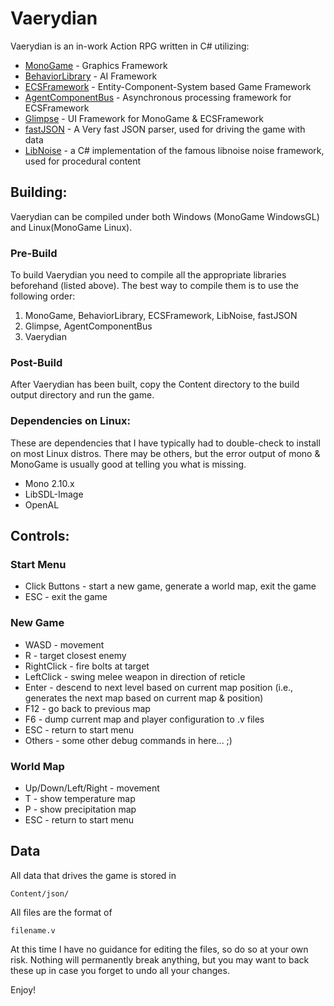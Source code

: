 # Vaerydian

Vaerydian is an in-work Action RPG written in C# utilizing:
* [MonoGame](http://github.com/mono/MonoGame) - Graphics Framework
* [BehaviorLibrary](http://github.com/NetGnome/BehaviorLibrary) - AI Framework
* [ECSFramework](http://github.com/NetGnome/ECSFramework) - Entity-Component-System based Game Framework
* [AgentComponentBus](http://github.com/NetGnome/AgentComponentBus) - Asynchronous processing framework for ECSFramework
* [Glimpse](http://github.com/NetGnome/Glimpse) - UI Framework for MonoGame & ECSFramework
* [fastJSON](http://fastjson.codeplex.com) - A Very fast JSON parser, used for driving the game with data
* [LibNoise](http://libnoisedotnet.codeplex.com) - a C# implementation of the famous libnoise noise framework, used for procedural content

## Building:
Vaerydian can be compiled under both Windows (MonoGame WindowsGL) and Linux(MonoGame Linux).

### Pre-Build
To build Vaerydian you need to compile all the appropriate libraries beforehand (listed above). The best way to compile them is to use the following order:
1. MonoGame, BehaviorLibrary, ECSFramework, LibNoise, fastJSON
2. Glimpse, AgentComponentBus
3. Vaerydian

### Post-Build
After Vaerydian has been built, copy the Content directory to the build output directory and run the game.

### Dependencies on Linux:
These are dependencies that I have typically had to double-check to install on most Linux distros. There may be others, but the error output of mono & MonoGame is usually good at telling you what is missing.
* Mono 2.10.x
* LibSDL-Image
* OpenAL

## Controls:

### Start Menu
* Click Buttons - start a new game, generate a world map, exit the game
* ESC - exit the game

### New Game
* WASD - movement
* R - target closest enemy
* RightClick - fire bolts at target
* LeftClick - swing melee weapon in direction of reticle
* Enter - descend to next level based on current map position (i.e., generates the next map based on current map & position)
* F12 - go back to previous map
* F6 - dump current map and player configuration to .v files
* ESC - return to start menu
* Others - some other debug commands in here... ;)

### World Map
* Up/Down/Left/Right - movement
* T - show temperature map
* P - show precipitation map
* ESC - return to start menu

## Data

All data that drives the game is stored in

	Content/json/

All files are the format of

	filename.v

At this time I have no guidance for editing the files, so do so at your own risk. Nothing will permanently break anything, but you may want to back these up in case you forget to undo all your changes.

Enjoy!
